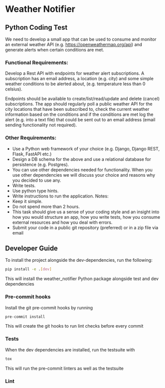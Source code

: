 # Weather Notifier

## Python Coding Test

We need to develop a small app that can be used to consume and monitor an external weather
API (e.g. https://openweathermap.org/api) and generate alerts when certain conditions are met.

### Functional Requirements:
Develop a Rest API with endpoints for weather alert subscriptions. A subscription has an email
address, a location (e.g. city) and some simple weather conditions to be alerted about, (e.g.
temperature less than 0 celsius).

Endpoints should be available to create/list/read/update and delete (cancel) subscriptions.
The app should regularly poll a public weather API for the city locations that have been
subscribed to, check the current weather information based on the conditions and if the
conditions are met log the alert (e.g. into a text file) that could be sent out to an email address
(email sending functionality not required).

### Other Requirements:
- Use a Python web framework of your choice (e.g. Django, Django REST, Flask, FastAPI
etc.)
- Design a DB schema for the above and use a relational database for persistence (e.g.
Postgres).
- You can use other dependencies needed for functionality. When you use other
dependencies we will discuss your choice and reasons why you decided to use any.
- Write tests.
- Use python type hints.
- Write instructions to run the application.
Notes:
- Keep it simple.
- Do not spend more than 2 hours.
- This task should give us a sense of your coding style and an insight into how you would
structure an app, how you write tests, how you consume external resources and how
you deal with errors.
- Submit your code in a public git repository (preferred) or in a zip file via email

## Developer Guide

To install the project alongside the dev-dependencies, run the following:

```bash
pip install -e .[dev]
```

This will install the weather_notifier Python package alongside test and dev dependencies

### Pre-commit hooks

Install the git pre-commit hooks by running

```bash
pre-commit install
```

This will create the git hooks to run lint checks before every commit

### Tests

When the dev dependencies are installed, run the testsuite with

```bash
tox
```

This will run the pre-commit linters as well as the testsuite

### Lint
